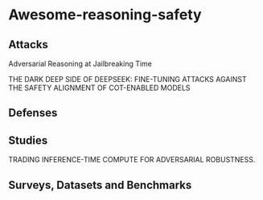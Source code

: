 # Awesome-reasoning-safety
## Attacks
Adversarial Reasoning at Jailbreaking Time

THE DARK DEEP SIDE OF DEEPSEEK: FINE-TUNING ATTACKS AGAINST THE SAFETY ALIGNMENT OF COT-ENABLED MODELS
## Defenses
## Studies
TRADING INFERENCE-TIME COMPUTE FOR ADVERSARIAL ROBUSTNESS.
## Surveys, Datasets and Benchmarks
